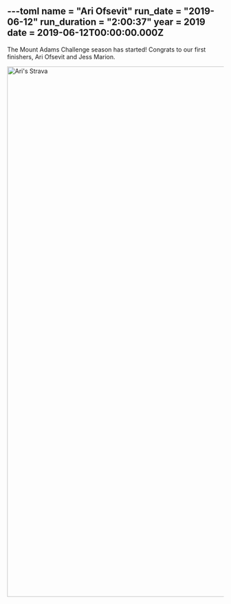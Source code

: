 ---toml
name = "Ari Ofsevit"
run_date = "2019-06-12"
run_duration = "2:00:37"
year = 2019
date = 2019-06-12T00:00:00.000Z
---

The Mount Adams Challenge season has started! Congrats to our first finishers, Ari Ofsevit and Jess Marion.

<img src="https://res.cloudinary.com/mount-adams-challenge/f_auto,c_limit,w_1000,h_800/results/ofsevit-2019.png" loading="lazy" alt="Ari's Strava" width="1518" height="1232">

